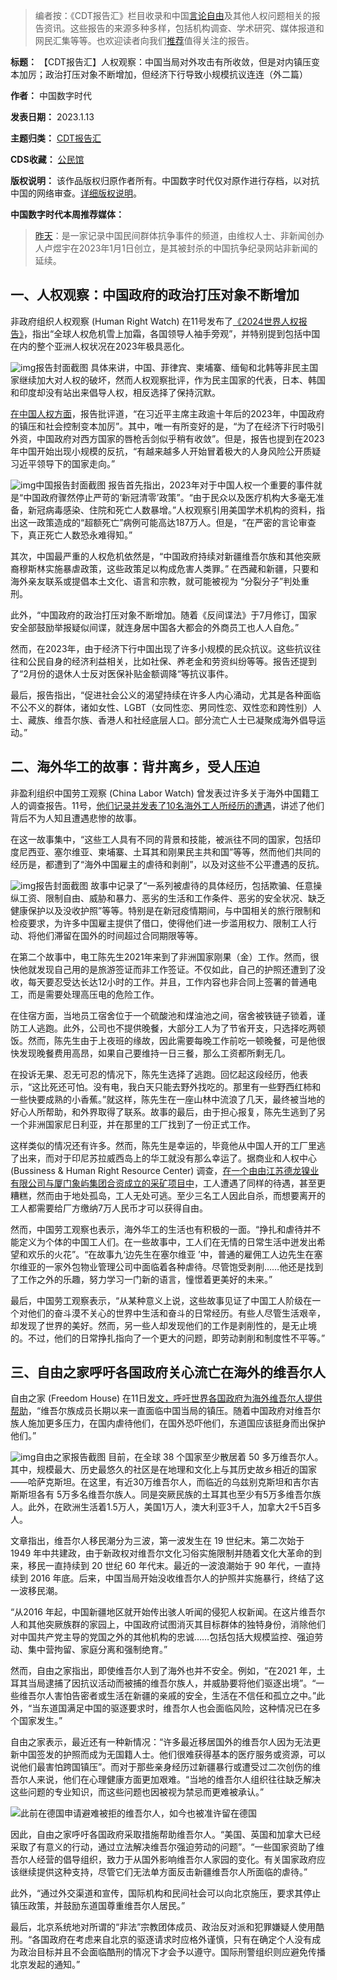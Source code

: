 



> 
> 编者按：《CDT报告汇》栏目收录和中国[言论自由](https://chinadigitaltimes.net/space/言论自由)及其他人权问题相关的报告资讯。这些报告的来源多种多样，包括机构调查、学术研究、媒体报道和网民汇集等等。也欢迎读者向我们[推荐](https://chinadigitaltimes.net/chinese/telegrambot)值得关注的报告。
> 
> 
> 




**标题：** 【CDT报告汇】人权观察：中国当局对外攻击有所收敛，但是对内镇压变本加厉；政治打压对象不断增加，但经济下行导致小规模抗议连连（外二篇）  

**作者：** 中国数字时代  

**发表日期：** 2023.1.13  

**主题归类：** [CDT报告汇](https://chinadigitaltimes.net/chinese/category/cdt-stories/cdt%E6%8A%A5%E5%91%8A%E6%B1%87)  

**CDS收藏：** [公民馆](https://chinadigitaltimes.net/space/%E5%85%AC%E6%B0%91%E9%A6%86)  

**版权说明：** 该作品版权归原作者所有。中国数字时代仅对原作进行存档，以对抗中国的网络审查。[详细版权说明](https://chinadigitaltimes.net/chinese/copyright)。


**中国数字时代本周推荐媒体：** 



> 
> [昨天](https://youtube.com/@YesterdayBigcat?feature=shared)：是一家记录中国民间群体抗争事件的频道，由维权人士、非新闻创办人卢煜宇在2023年1月1日创立，是其被封杀的中国抗争纪录网站非新闻的延续。
> 
> 
> 


一、人权观察：中国政府的政治打压对象不断增加
----------------------


非政府组织人权观察 (Human Right Watch) 在11号发布了[《2024世界人权报告》](https://www.hrw.org/zh-hans/world-report/2024)，指出“全球人权危机雪上加霜，各国领导人袖手旁观”，并特别提到包括中国在内的整个亚洲人权状况在2023年极具恶化。


![img](https://chinadigitaltimes.net/chinese/files/2024/01/2024-世界人权报告-Human-Rights-Watch-www.hrw_.org_.png)报告封面截图
具体来讲，中国、菲律宾、柬埔寨、缅甸和北韩等非民主国家继续加大对人权的破坏，然而人权观察批评，作为民主国家的代表，日本、韩国和印度却没有站出来倡导人权，相反选择了保持沉默。


[在中国人权方面](https://www.hrw.org/zh-hans/world-report/2024/country-chapters/china)，报告批评道，“在习近平主席主政逾十年后的2023年，中国政府的镇压和社会控制变本加厉”。其中，唯一有所变好的是，“为了在经济下行时吸引外资，中国政府对西方国家的唇枪舌剑似乎稍有收敛”。但是，报告也提到在2023年中国开始出现小规模的反抗，“有越来越多人开始冒着极大的人身风险公开质疑习近平领导下的国家走向。”


![img](https://chinadigitaltimes.net/chinese/files/2024/01/2024-世界人权报告：中国-人权观察-www.hrw_.org_.png)中国报告封面截图
报告首先指出，2023年对于中国人权一个重要的事件就是“中国政府骤然停止严苛的‘新冠清零’政策”。“由于民众以及医疗机构大多毫无准备，新冠病毒感染、住院和死亡人数暴增。”人权观察引用美国学术机构的资料，指出这一政策造成的“超额死亡”病例可能高达187万人。但是，“在严密的言论审查下，真正死亡人数恐永难得知。”


其次，中国最严重的人权危机依然是，“中国政府持续对新疆维吾尔族和其他突厥裔穆斯林实施暴虐政策，这些政策足以构成危害人类罪。” 在西藏和新疆，只要和海外亲友联系或提倡本土文化、语言和宗教，就可能被视为 “分裂分子”判处重刑。


此外，“中国政府的政治打压对象不断增加。随着《反间谍法》于7月修订，国家安全部鼓励举报疑似间谍，就连身居中国各大都会的外商员工也人人自危。”


然而，在2023年，由于经济下行中国出现了许多小规模的民众抗议。这些抗议往往和公民自身的经济利益相关，比如社保、养老金和劳资纠纷等等。报告还提到了“2月份的退休人士反对医保补贴金额调降“等抗议事件。


最后，报告指出，“促进社会公义的渴望持续在许多人内心涌动，尤其是各种面临不公不义的群体，诸如女性、LGBT（女同性恋、男同性恋、双性恋和跨性别）人士、藏族、维吾尔族、香港人和社经底层人口。部分流亡人士已凝聚成海外倡导运动。”


二、海外华工的故事：背井离乡，受人压迫
-------------------


非盈利组织中国劳工观察 (China Labor Watch) 曾发表过许多关于海外中国籍工人的调查报告。11号，[他们记录并发表了10名海外工人所经历的遭遇](https://chinalaborwatch.org/zh/ten-worker-stories-away-from-home/)，讲述了他们背后不为人知且遭遇悲惨的故事。


在这一故事集中，“这些工人具有不同的背景和技能，被派往不同的国家，包括印度尼西亚、塞尔维亚、柬埔寨、土耳其和刚果民主共和国”等等，然而他们共同的经历是，都遭到了“海外中国雇主的虐待和剥削”，以及对这些不公平遭遇的反抗。


![img](https://chinadigitaltimes.net/chinese/files/2024/01/Ten-Worker-Stories_-Away-From-Home-_-China-Labor-Watch-chinalaborwatch.org_-1.png)报告封面截图
故事中记录了“一系列被虐待的具体经历，包括欺骗、任意操纵工资、限制自由、威胁和暴力、恶劣的生活和工作条件、恶劣的安全状况、缺乏健康保护以及没收护照”等等。特别是在新冠疫情期间，与中国相关的旅行限制和检疫要求，为许多中国雇主提供了借口，使得他们进一步滥用权力、限制工人行动、将他们滞留在国外的时间超过合同期限等等。


在第二个故事中，电工陈先生2021年来到了非洲国家刚果（金）工作。然而，很快他就发现自己用的是旅游签证而非工作签证。不仅如此，自己的护照还遭到了没收，每天要忍受达长达12小时的工作。并且，工作内容也非合同上签署的普通电工，而是需要处理高压电的危险工作。


在住宿方面，当地员工宿舍位于一个硫酸池和煤油池之间，宿舍被铁链子锁着，谨防工人逃跑。此外，公司也不提供晚餐，大部分工人为了节省开支，只选择吃两顿饭。然而，陈先生由于上夜班的缘故，因此需要每晚工作前吃一顿晚餐，可是他很快发现晚餐费用高昂，如果自己要维持一日三餐，那么工资都所剩无几。


在投诉无果、忍无可忍的情况下，陈先生选择了逃跑。回忆起这段经历，他表示，“这比死还可怕。没有电，我白天只能去野外找吃的。那里有一些野西红柿和一些快要成熟的小香蕉。”就这样，陈先生在一座山林中流浪了几天，最终被当地的好心人所帮助，和外界取得了联系。故事的最后，由于担心报复，陈先生逃到了另一个非洲国家尼日利亚，并在那里的工厂找到了一份正式工作。


这样类似的情况还有许多。然而，陈先生是幸运的，毕竟他从中国人开的工厂里逃了出来，而对于印尼苏拉威西岛上的华工就没有那么幸运了。据商业和人权中心(Bussiness & Human Right Resource Center) 调查，[在一个由由江苏德龙镍业有限公司与厦门象屿集团合资成立的采矿项目中](https://www.business-humanrights.org/en/latest-news/%E5%8D%B0%E5%B0%BC%E4%B8%AD%E5%9B%BD%E5%8A%B3%E5%B7%A5%E5%B7%A5%E4%BD%9C%E7%8E%AF%E5%A2%83%E6%81%B6%E5%8A%A3-%E8%87%B3%E5%B0%91%E4%B8%89%E4%BA%BA%E8%87%AA%E6%9D%80-%E5%B7%A5%E4%BA%BA%E8%8A%B17%E4%B8%87%E5%85%83%E6%89%8D%E8%83%BD%E5%9B%9E%E5%9B%BD/)，工人遭遇了同样的待遇，甚至更糟糕，然而由于地处孤岛，工人无处可逃。至少三名工人因此自杀，而想要离开的工人都需要给厂方缴纳7万人民币才可以获得自由。


然而，中国劳工观察也表示，海外华工的生活也有积极的一面。“挣扎和虐待并不能定义为个体的中国工人们。在一些故事中，工人们在无情的日常生活中迸发出希望和欢乐的火花”。“在故事九‘边先生在塞尔维亚 ’中，普通的雇佣工人边先生在塞尔维亚的一家外包物业管理公司中面临着各种虐待。尽管饱受剥削……他还是找到了工作之外的乐趣，努力学习一门新的语言，憧憬着更美好的未来。”


最后，中国劳工观察表示，“从某种意义上说，这些故事见证了中国工人阶级在一个对他们的奋斗漠不关心的世界中生活和奋斗的日常经历。有些人尽管生活艰辛，却发现了世界的美好。然而，另一些人却发现他们的工作是剥削性的，是无止境的。不过，他们的日常挣扎指向了一个更大的问题，即劳动剥削和制度性不平等。”


三、自由之家呼吁各国政府关心流亡在海外的维吾尔人
------------------------


自由之家 (Freedom House) 在11日[发文，呼吁世界各国政府为海外维吾尔人提供帮助](https://freedomhouse.org/article/looking-home-around-world-uyghur-diaspora-and-its-needs)，“维吾尔族成员长期以来一直面临中国当局的镇压。随着中国政府对维吾尔族人施加更多压力，在国内虐待他们，在国外恐吓他们，东道国应该挺身而出保护他们。”


![img](https://chinadigitaltimes.net/chinese/files/2024/01/在世界各地寻找家园：海外维吾尔人及其需求-自由之家-freedomhouse.org_.png)自由之家报告截图
目前，在全球 38 个国家至少散居着 50 多万维吾尔人。其中，规模最大、历史最悠久的社区是在地理和文化上与其历史故乡相近的国家——哈萨克斯坦。在这里，有近30万维吾尔人，而临近的乌兹别克斯坦和吉尔吉斯斯坦各有 5万多名维吾尔族人。同是突厥民族的土耳其也至少有5万多维吾尔族人。此外，在欧洲生活着1.5万人，美国1万人，澳大利亚3千人，加拿大2千5百多人。


文章指出，维吾尔人移民潮分为三波，第一波发生在 19 世纪末。第二次始于 1949 年中共建政，由于新政权对维吾尔文化习俗实施限制并随着文化大革命的到来，移民一直持续到 20 世纪 60 年代末。最近的一波浪潮始于 90 年代，一直持续到 2016 年底。后来，中国当局开始没收维吾尔人的护照并实施暴行，终结了这一波移民潮。


“从2016 年起，中国新疆地区就开始传出骇人听闻的侵犯人权新闻。在这片维吾尔人和其他突厥族群的家园上，中国政府试图消灭其目标群体的独特身份，消除他们对中国共产党主导的党国之外的其他机构的忠诚……包括包括大规模监控、强迫劳动、集中营拘留、家庭分离和强制绝育。”


然而，自由之家指出，即使维吾尔人到了海外也并不安全。例如，“在2021 年，土耳其当局逮捕了因抗议活动而被捕的维吾尔族人，并威胁要将他们驱逐出境”。“一些维吾尔人害怕告密者或生活在新疆的亲戚的安全，生活在不信任和孤立之中。”此外，“当东道国满足中国的驱逐要求时，维吾尔人也会面临风险，这种情况已在多个国家发生。”


自由之家表示，最近还有一种新情况：“许多最近移居国外的维吾尔人因为无法更新中国签发的护照而成为无国籍人士。他们很难获得基本的医疗服务或资源，可以说他们最害怕跨国镇压”。而对于那些亲身经历过新疆暴行或遭受过二次创伤的维吾尔人来说，他们在心理健康方面更加艰难。“当地的维吾尔人组织往往缺乏解决这些问题的专业知识，而这些问题也因被视为禁忌而更难被承认。”


![](https://chinadigitaltimes.net/chinese/files/2018/12/46420366_303-1.jpg)此前在德国申请避难被拒的维吾尔人，如今也被准许留在德国


因此，自由之家呼吁各国政府采取措施帮助维吾尔人。“美国、英国和加拿大已经采取了有意义的行动，通过立法解决维吾尔强迫劳动的问题”。“一些国家资助了维吾尔人经营的倡导组织，致力于从国外影响维吾尔人家园的变化。有关国家政府应该继续提供这种支持，尽管它们无法单方面反击新疆维吾尔人所面临的虐待。”


此外，“通过外交渠道和宣传，国际机构和民间社会可以向北京施压，要求其停止镇压政策，并鼓励东道国尊重维吾尔人居民。”


最后，北京系统地对所谓的“非法”宗教团体成员、政治反对派和犯罪嫌疑人使用酷刑。“各国政府在考虑来自北京的驱逐请求时应格外谨慎，只有在确定个人没有成为政治目标并且不会面临酷刑的情况下才会予以遵守。国际刑警组织则应避免传播北京发起的通知。”









